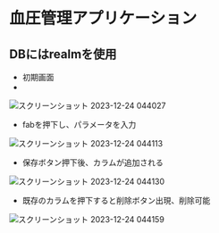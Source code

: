 # 血圧管理アプリケーション
## DBにはrealmを使用



- 初期画面
- 
![スクリーンショット 2023-12-24 044027](https://github.com/Ittalian/Blood-Pressure/assets/137425898/a7e18f3d-10c9-4f7c-a48e-7299f4735899)

- fabを押下し、パラメータを入力

![スクリーンショット 2023-12-24 044113](https://github.com/Ittalian/Blood-Pressure/assets/137425898/ab00097c-2b3a-4a96-9e1f-15c3bd8897ce)

- 保存ボタン押下後、カラムが追加される

![スクリーンショット 2023-12-24 044130](https://github.com/Ittalian/Blood-Pressure/assets/137425898/99dd4f33-5766-491e-a398-70a7fa8f5ba4)

- 既存のカラムを押下すると削除ボタン出現、削除可能

![スクリーンショット 2023-12-24 044159](https://github.com/Ittalian/Blood-Pressure/assets/137425898/72c7450f-9ecd-4dd1-84f1-f8f9c5e9d05f)
